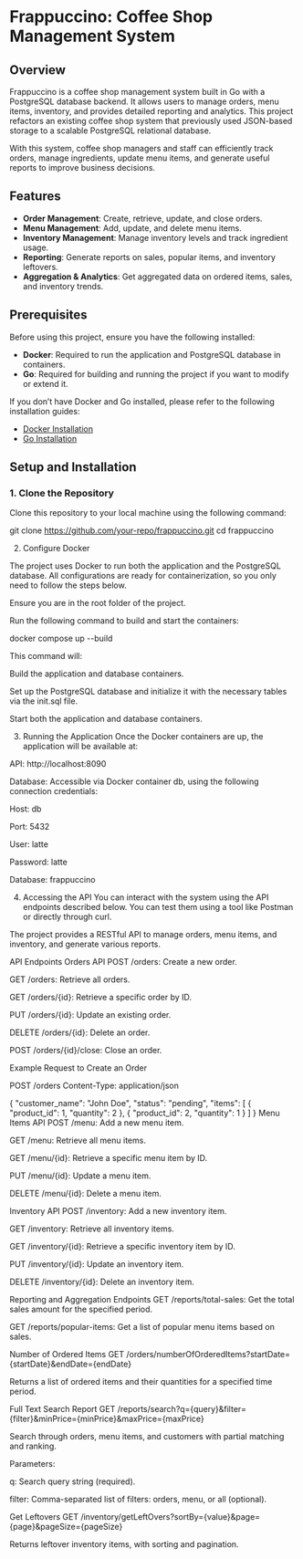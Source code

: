 # Frappuccino: Coffee Shop Management System

## Overview

Frappuccino is a coffee shop management system built in Go with a PostgreSQL database backend. It allows users to manage orders, menu items, inventory, and provides detailed reporting and analytics. This project refactors an existing coffee shop system that previously used JSON-based storage to a scalable PostgreSQL relational database.

With this system, coffee shop managers and staff can efficiently track orders, manage ingredients, update menu items, and generate useful reports to improve business decisions.

## Features

- **Order Management**: Create, retrieve, update, and close orders.
- **Menu Management**: Add, update, and delete menu items.
- **Inventory Management**: Manage inventory levels and track ingredient usage.
- **Reporting**: Generate reports on sales, popular items, and inventory leftovers.
- **Aggregation & Analytics**: Get aggregated data on ordered items, sales, and inventory trends.

## Prerequisites

Before using this project, ensure you have the following installed:

- **Docker**: Required to run the application and PostgreSQL database in containers.
- **Go**: Required for building and running the project if you want to modify or extend it.

If you don’t have Docker and Go installed, please refer to the following installation guides:

- [Docker Installation](https://docs.docker.com/get-docker/)
- [Go Installation](https://go.dev/doc/install)

## Setup and Installation

### 1. Clone the Repository

Clone this repository to your local machine using the following command:


git clone https://github.com/your-repo/frappuccino.git
cd frappuccino 

 2. Configure Docker

The project uses Docker to run both the application and the PostgreSQL database. All configurations are ready for containerization, so you only need to follow the steps below.

Ensure you are in the root folder of the project.

Run the following command to build and start the containers:


docker compose up --build

This command will:

Build the application and database containers.

Set up the PostgreSQL database and initialize it with the necessary tables via the init.sql file.

Start both the application and database containers.

3. Running the Application
Once the Docker containers are up, the application will be available at:

API: http://localhost:8090

Database: Accessible via Docker container db, using the following connection credentials:

Host: db

Port: 5432

User: latte

Password: latte

Database: frappuccino

4. Accessing the API
You can interact with the system using the API endpoints described below. You can test them using a tool like Postman or directly through curl.

The project provides a RESTful API to manage orders, menu items, and inventory, and generate various reports.

API Endpoints
Orders API
POST /orders: Create a new order.

GET /orders: Retrieve all orders.

GET /orders/{id}: Retrieve a specific order by ID.

PUT /orders/{id}: Update an existing order.

DELETE /orders/{id}: Delete an order.

POST /orders/{id}/close: Close an order.

Example Request to Create an Order

POST /orders
Content-Type: application/json

{
  "customer_name": "John Doe",
  "status": "pending",
  "items": [
    { "product_id": 1, "quantity": 2 },
    { "product_id": 2, "quantity": 1 }
  ]
}
Menu Items API
POST /menu: Add a new menu item.

GET /menu: Retrieve all menu items.

GET /menu/{id}: Retrieve a specific menu item by ID.

PUT /menu/{id}: Update a menu item.

DELETE /menu/{id}: Delete a menu item.

Inventory API
POST /inventory: Add a new inventory item.

GET /inventory: Retrieve all inventory items.

GET /inventory/{id}: Retrieve a specific inventory item by ID.

PUT /inventory/{id}: Update an inventory item.

DELETE /inventory/{id}: Delete an inventory item.

Reporting and Aggregation Endpoints
GET /reports/total-sales: Get the total sales amount for the specified period.

GET /reports/popular-items: Get a list of popular menu items based on sales.


Number of Ordered Items
GET /orders/numberOfOrderedItems?startDate={startDate}&endDate={endDate}

Returns a list of ordered items and their quantities for a specified time period.

Full Text Search Report
GET /reports/search?q={query}&filter={filter}&minPrice={minPrice}&maxPrice={maxPrice}

Search through orders, menu items, and customers with partial matching and ranking.

Parameters:

q: Search query string (required).

filter: Comma-separated list of filters: orders, menu, or all (optional).

Get Leftovers
GET /inventory/getLeftOvers?sortBy={value}&page={page}&pageSize={pageSize}

Returns leftover inventory items, with sorting and pagination.

